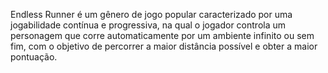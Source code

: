 Endless Runner é um gênero de jogo popular caracterizado por uma jogabilidade contínua e progressiva, na qual o jogador controla um personagem que corre automaticamente por um ambiente infinito ou sem fim, com o objetivo de percorrer a maior distância possível e obter a maior pontuação.
 
 
 
